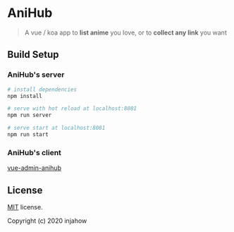 # AniHub

> A vue / koa app to **list anime** you love, or to **collect any link** you want

## Build Setup

### AniHub's server

```bash
# install dependencies
npm install

# serve with hot reload at localhost:8081
npm run server

# serve start at localhost:8081
npm run start

```

### AniHub's client

[vue-admin-anihub](https://github.com/injahow/vue-admin-anihub)

## License

[MIT](https://github.com/injahow/AnimeHub/blob/master/LICENSE) license.

Copyright (c) 2020 injahow
